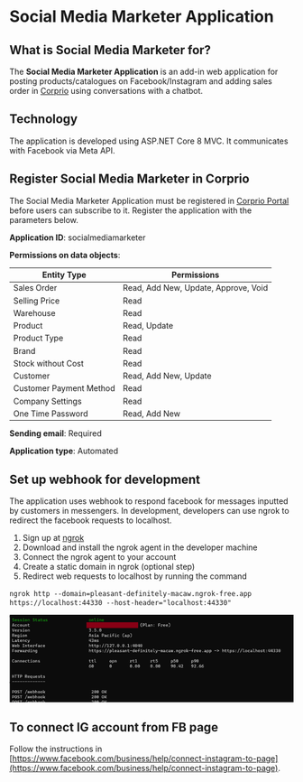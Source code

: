﻿# Social Media Marketer Application
## What is Social Media Marketer for?
The **Social Media Marketer Application** is an add-in web application for posting products/catalogues on Facebook/Instagram and adding sales order in [Corprio](https://www.corprio.com) using conversations with a chatbot.
## Technology
The application is developed using ASP.NET Core 8 MVC. It communicates with Facebook via Meta API.
## Register Social Media Marketer in Corprio
The Social Media Marketer Application must be registered in [Corprio Portal](https://portal.corprio.com) before users can subscribe to it.  Register the application with the parameters below.

**Application ID**: socialmediamarketer

**Permissions on data objects**:

|Entity Type|Permissions|
|-----------|----------|
|Sales Order|Read, Add New, Update, Approve, Void|
|Selling Price|Read|
|Warehouse|Read|
|Product|Read, Update|
|Product Type|Read|
|Brand|Read|
|Stock without Cost|Read|
|Customer|Read, Add New, Update|
|Customer Payment Method|Read|
|Company Settings|Read|
|One Time Password|Read, Add New|

**Sending email**: Required

**Application type**: Automated

## Set up webhook for development
The application uses webhook to respond facebook for messages inputted by customers in messengers.  In development, developers can use ngrok to redirect the facebook requests to localhost.
1. Sign up at [ngrok](https://ngrok.com/)
2. Download and install the ngrok agent in the developer machine
3. Connect the ngrok agent to your account
4. Create a static domain in ngrok (optional step)
5. Redirect web requests to localhost by running the command
```
ngrok http --domain=pleasant-definitely-macaw.ngrok-free.app https://localhost:44330 --host-header="localhost:44330"
```
![ngrok in action](resources/images/ngrok_in_action.png)

## To connect IG account from FB page
Follow the instructions in [https://www.facebook.com/business/help/connect-instagram-to-page](https://www.facebook.com/business/help/connect-instagram-to-page).